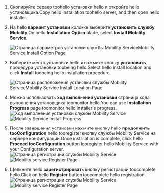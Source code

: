 1. <span data-ttu-id="b1e6e-101">Скопируйте сервер toohello установки hello и откройте hello установщика.</span><span class="sxs-lookup"><span data-stu-id="b1e6e-101">Copy hello installation toohello server, and then open hello installer.</span></span>
2. <span data-ttu-id="b1e6e-102">На hello **вариант установки** колонке выберите **установить службу Mobility**.</span><span class="sxs-lookup"><span data-stu-id="b1e6e-102">On hello **Installation Option** blade, select **Install Mobility Service**.</span></span>

    ![<span data-ttu-id="b1e6e-103">Страница параметров установки службы Mobility Service</span><span class="sxs-lookup"><span data-stu-id="b1e6e-103">Mobility Service Install Option Page</span></span> ](./media/site-recovery-install-mob-svc-gui/mobility1.png)
3. <span data-ttu-id="b1e6e-104">Выберите место установки hello и нажмите кнопку **установить** процедура установки toobeing hello.</span><span class="sxs-lookup"><span data-stu-id="b1e6e-104">Select hello install location  and click **Install** toobeing hello installation procedure.</span></span>

    ![<span data-ttu-id="b1e6e-105">Страница расположения установки службы Mobility Service</span><span class="sxs-lookup"><span data-stu-id="b1e6e-105">Mobility Service Install Location Page</span></span> ](./media/site-recovery-install-mob-svc-gui/mobility2.png)
4. <span data-ttu-id="b1e6e-106">Можно использовать **ход выполнения установки** страница хода выполнения установщика toomonitor hello.</span><span class="sxs-lookup"><span data-stu-id="b1e6e-106">You can use **Installation Progress** page toomonitor hello installer's progress.</span></span>
    <span data-ttu-id="b1e6e-107">![Ход выполнения установки службы Mobility Service](./media/site-recovery-install-mob-svc-gui/mobility3.png)</span><span class="sxs-lookup"><span data-stu-id="b1e6e-107">![Mobility Service Install Progress ](./media/site-recovery-install-mob-svc-gui/mobility3.png)</span></span>

5. <span data-ttu-id="b1e6e-108">После завершения установки нажмите кнопку hello **продолжить tooConfiguration** hello tooregister кнопку службы Mobility Service на сервере конфигурации.</span><span class="sxs-lookup"><span data-stu-id="b1e6e-108">Once installation is complete, click hello **Proceed tooConfiguration** button tooregister hello Mobility Service with your Configuration server.</span></span>
    <span data-ttu-id="b1e6e-109">![Страница регистрации службы Mobility Service](./media/site-recovery-install-mob-svc-gui/mobility4.png)</span><span class="sxs-lookup"><span data-stu-id="b1e6e-109">![Mobility service Register Page ](./media/site-recovery-install-mob-svc-gui/mobility4.png)</span></span>

6. <span data-ttu-id="b1e6e-110">Щелкните hello **зарегистрировать** кнопку регистрации toocomplete hello.</span><span class="sxs-lookup"><span data-stu-id="b1e6e-110">Click on hello **Register** button toocomplete hello registration.</span></span>
    <span data-ttu-id="b1e6e-111">![Страница регистрации службы Mobility Service](./media/site-recovery-install-mob-svc-gui/mobility5.png)</span><span class="sxs-lookup"><span data-stu-id="b1e6e-111">![Mobility service Register Page ](./media/site-recovery-install-mob-svc-gui/mobility5.png)</span></span>

